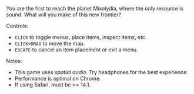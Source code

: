 You are the first to reach the planet Mixolydia, where the only resource is sound. 
What will you make of this new frontier?

Controls:
* `CLICK` to toggle menus, place items, inspect items, etc.
* `CLICK+DRAG` to move the map.
* `ESCAPE` to cancel an item placement or exit a menu.

Notes:
* This game uses *spatial audio*. Try headphones for the best experience.
* Performance is optimal on Chrome.
* If using Safari, must be >= 14.1.
